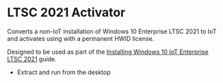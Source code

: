 # LTSC 2021 Activator
Converts a non-IoT installation of Windows 10 Enterprise LTSC 2021 to IoT and activates using with a permanent HWID license.

Designed to be used as part of the [Installing Windows 10 IoT Enterprise LTSC 2021](https://sysconf16.github.io/resources/technology/guides/software/lists/installing-windows-10-iot-enterprise-ltsc-2021.html) guide.

- Extract and run from the desktop